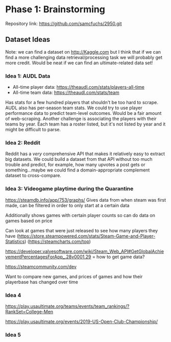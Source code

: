 # Phase 1: Brainstorming

Repository link: <https://github.com/samcfuchs/2950.git>

## Dataset Ideas

Note: we can find a dataset on <http://Kaggle.com> but I think that if we can find a
more challenging data retrieval/processing task we will probably get more
credit. Would be neat if we can find an ultimate-related data set!

### Idea 1: AUDL Data

- All-time player data: <https://theaudl.com/stats/players-all-time>
- All-time team data: <https://theaudl.com/stats/team>

Has stats for a few hundred players that shouldn't be too hard to scrape. AUDL
also has per-season team stats. We could try to use player performance data to
predict team-level outcomes. Would be a fair amount of web-scraping. Another
challenge is associating the players with their teams by year. Each team has a
roster listed, but it's not listed by year and it might be difficult to parse.

### Idea 2: Reddit

Reddit has a *very* comprehensive API that makes it relatively easy to extract
big datasets. We could build a dataset from that API without too much trouble
and predict, for example, how many upvotes a post gets or something...maybe we
could find a domain-appropriate complement dataset to cross-compare.

### Idea 3: Videogame playtime during the Quarantine

https://steamdb.info/app/753/graphs/
Gives data from when steam was first made, can be filtered in order to only start at a certain data

Additionally shows games with certain player counts so can do data on games based on price

Can look at games that were just released to see how many players they have
(https://store.steampowered.com/stats/Steam-Game-and-Player-Statistics)
(https://steamcharts.com/top)

https://developer.valvesoftware.com/wiki/Steam_Web_API#GetGlobalAchievementPercentagesForApp_.28v0001.29 = how to get game data?

https://steamcommunity.com/dev

Want to compare new games, and prices of games and how their playerbase has changed over time


### Idea 4

https://play.usaultimate.org/teams/events/team_rankings/?RankSet=College-Men

https://play.usaultimate.org/events/2019-US-Open-Club-Championship/

### Idea 5
